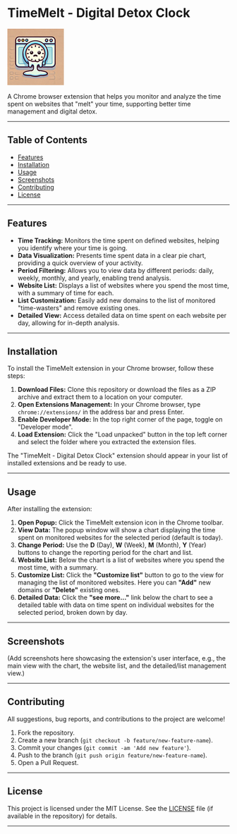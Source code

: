 # TimeMelt - Digital Detox Clock

![TimeMelt Icon](images/icon-128.png)

A Chrome browser extension that helps you monitor and analyze the time spent on websites that "melt" your time, supporting better time management and digital detox.

---

## Table of Contents

- [Features](#features)
- [Installation](#installation)
- [Usage](#usage)
- [Screenshots](#screenshots)
- [Contributing](#contributing)
- [License](#license)

---

## Features

*   **Time Tracking:** Monitors the time spent on defined websites, helping you identify where your time is going.
*   **Data Visualization:** Presents time spent data in a clear pie chart, providing a quick overview of your activity.
*   **Period Filtering:** Allows you to view data by different periods: daily, weekly, monthly, and yearly, enabling trend analysis.
*   **Website List:** Displays a list of websites where you spend the most time, with a summary of time for each.
*   **List Customization:** Easily add new domains to the list of monitored "time-wasters" and remove existing ones.
*   **Detailed View:** Access detailed data on time spent on each website per day, allowing for in-depth analysis.

---

## Installation

To install the TimeMelt extension in your Chrome browser, follow these steps:

1.  **Download Files:** Clone this repository or download the files as a ZIP archive and extract them to a location on your computer.
2.  **Open Extensions Management:** In your Chrome browser, type `chrome://extensions/` in the address bar and press Enter.
3.  **Enable Developer Mode:** In the top right corner of the page, toggle on "Developer mode".
4.  **Load Extension:** Click the "Load unpacked" button in the top left corner and select the folder where you extracted the extension files.

The "TimeMelt - Digital Detox Clock" extension should appear in your list of installed extensions and be ready to use.

---

## Usage

After installing the extension:

1.  **Open Popup:** Click the TimeMelt extension icon in the Chrome toolbar.
2.  **View Data:** The popup window will show a chart displaying the time spent on monitored websites for the selected period (default is today).
3.  **Change Period:** Use the **D** (Day), **W** (Week), **M** (Month), **Y** (Year) buttons to change the reporting period for the chart and list.
4.  **Website List:** Below the chart is a list of websites where you spend the most time, with a summary.
5.  **Customize List:** Click the **"Customize list"** button to go to the view for managing the list of monitored websites. Here you can **"Add"** new domains or **"Delete"** existing ones.
6.  **Detailed Data:** Click the **"see more..."** link below the chart to see a detailed table with data on time spent on individual websites for the selected period, broken down by day.

---

## Screenshots

(Add screenshots here showcasing the extension's user interface, e.g., the main view with the chart, the website list, and the detailed/list management view.)

---

## Contributing

All suggestions, bug reports, and contributions to the project are welcome!

1.  Fork the repository.
2.  Create a new branch (`git checkout -b feature/new-feature-name`).
3.  Commit your changes (`git commit -am 'Add new feature'`).
4.  Push to the branch (`git push origin feature/new-feature-name`).
5.  Open a Pull Request.

---

## License

This project is licensed under the MIT License. See the [LICENSE](LICENSE) file (if available in the repository) for details.

---